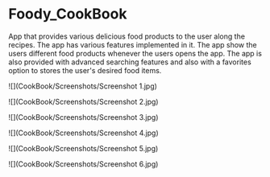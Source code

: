 # Foody_CookBook
App that provides various delicious food products to the user along the recipes. The app has various features implemented in it. The app show the users different food products whenever the users opens the app. The app is also provided with advanced searching features and also with a favorites option to stores the user's desired food items.

![](CookBook/Screenshots/Screenshot 1.jpg)

![](CookBook/Screenshots/Screenshot 2.jpg)

![](CookBook/Screenshots/Screenshot 3.jpg)

![](CookBook/Screenshots/Screenshot 4.jpg)

![](CookBook/Screenshots/Screenshot 5.jpg)

![](CookBook/Screenshots/Screenshot 6.jpg)
